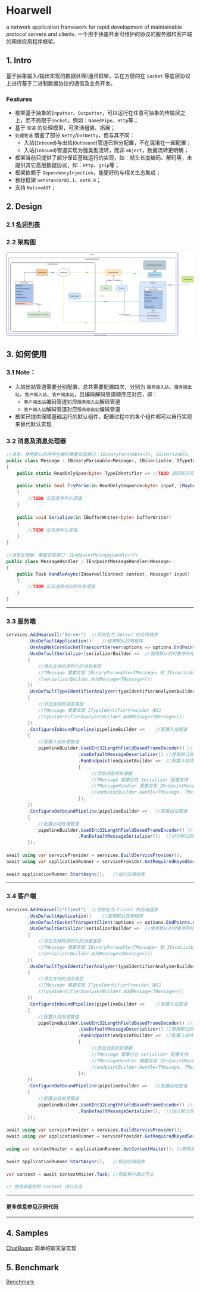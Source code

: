 ﻿# Hoarwell

a network application framework for rapid development of maintainable protocol servers and clients. 一个用于快速开发可维护的协议的服务器和客户端的网络应用程序框架。

## 1. Intro

基于抽象输入/输出实现的数据处理/通讯框架，旨在方便的在 `Socket` 等底层协议上进行基于二进制数据协议的通信及业务开发。

### Features

- 框架基于抽象的`Inputter`、`Outputter`，可以运行在任意可抽象的传输层之上，而不局限于`Socket`，例如：`NamedPipe`、`Http`等；
- 基于 `管道` 的处理模型，可灵活组装、拓展；
- `处理管道` 借鉴了部分 `Netty`/`DotNetty`，但与其不同：
    - 入站(`Inbound`)与出站(`Outbound`)管道已拆分配置，不在混淆在一起配置；
    - 入站(`Inbound`)管道实现为强类型流转，而非 `object`，数据流转更明确；
- 框架当前只提供了部分保证基础运行的实现，如：帧头长度编码、解码等，未提供其它高层数据协议，如：`Http`、`gzip`等；
- 框架依赖于 `DependencyInjection`，能更好的与相关生态集成；
- 目标框架 `netstandard2.1`、`net8.0`；
- 支持 `NativeAOT`；

## 2. Design

### 2.1 [名词列表](./docs/nouns.md)

### 2.2 架构图

![架构图](./docs/assets/architecture_diagram.svg)

## 3. 如何使用

### 3.1 Note：
 - 入站出站管道需要分别配置，总共需要配置四次，分别为 `服务端入站`、`服务端出站`、`客户端入站`、`客户端出站`，且编码解码管道顺序应对应，即：
    - `客户端出站`编码管道对应`服务端入站`解码管道
    - `客户端入站`解码管道对应`服务端出站`编码管道
 - 框架已提供保障基础运行的默认组件，配置过程中的各个组件都可以自行实现来替代默认实现

### 3.2 消息及消息处理器
```C#
//消息，使用默认的序列化器时需要实现接口：IBinaryParseable<T>, IBinarizable, ITypeIdentifierProvider
public class Message : IBinaryParseable<Message>, IBinarizable, ITypeIdentifierProvider
{
    public static ReadOnlySpan<byte> TypeIdentifier => //TODO 返回标识符数据例如 BitConverter.GetBytes(10001)

    public static bool TryParse(in ReadOnlySequence<byte> input, [MaybeNullWhen(false)] out Message result)
    {
        //TODO 实现反序列化逻辑
    }

    public void Serialize(in IBufferWriter<byte> bufferWriter)
    {
        //TODO 实现序列化逻辑
    }
}

//消息处理器，需要实现接口：IEndpointMessageHandler<T>
public class MessageHandler : IEndpointMessageHandler<Message>
{
    public Task HandleAsync(IHoarwellContext context, Message? input)
    {
        //TODO 实现消息对应的业务逻辑
    }
}
```

-------

### 3.3 服务端
```C#
services.AddHoarwell("Server")  //添加名为 Server 的应用程序
        .UseDefaultApplication()    //使用默认应用程序
        .UseAspNetCoreSocketTransportServer(options => options.EndPoints.Add(endPoint)) //使用AspNetCore的SocketTransportFactory服务端传输，并配置监听地址为 endPoint（注意此处与客户端不同）
        .UseDefaultSerializer(serializerBuilder =>  //使用默认的对象序列化器
        {
            //添加支持的序列化的消息类型
            //TMessage 需要实现 IBinaryParseable<TMessage> 和 IBinarizable 接口
            //serializerBuilder.AddMessage<TMessage>();
        })
        .UseDefaultTypeIdentifierAnalyzer(typeIdentifierAnalyzerBuilder =>  //使用默认的类型标识符分析器
        {
            //添加支持的消息类型
            //TMessage 需要实现 ITypeIdentifierProvider 接口
            //typeIdentifierAnalyzerBuilder.AddMessage<TMessage>();
        })
        .ConfigureInboundPipeline(pipelineBuilder =>    //配置入站管道
        {
            //配置入站处理管道
            pipelineBuilder.UseUInt32LengthFieldBasedFrameDecoder() //使用基于 uint 的长度帧头解码器中间件
                           .UseDefaultMessageDeserializer() //使用默认的消息序列化中间件
                           .RunEndpoint(endpointBuilder =>  //配置入站终结点
                           {
                                //添加消息的处理器
                                //TMessage 需要已在 Serializer 配置支持
                                //TMessageHandler 需要实现 IEndpointMessageHandler<TMessage> 接口
                                //endpointBuilder.Handle<TMessage, TMessageHandler>();
                           });
        })
        .ConfigureOutboundPipeline(pipelineBuilder =>   //配置出站管道
        {
            //配置出站处理管道
            pipelineBuilder.UseUInt32LengthFieldBasedFrameEncoder() //使用基于 uint 的长度帧头解码器中间件
                           .RunDefaultMessageSerializer();  //运行默认的消息序列化出站终结点
        });

await using var serviceProvider = services.BuildServiceProvider();
await using var applicationRunner = serviceProvider.GetRequiredKeyedService<IHoarwellApplicationRunner>("Server");  //从 DI 容器中获取名为 Server 的应用程序运行器

await applicationRunner.StartAsync();   //运行应用程序
```

-------

### 3.4 客户端
```C#
services.AddHoarwell("Client")  //添加名为 Client 的应用程序
        .UseDefaultApplication()    //使用默认应用程序
        .UseDefaultSocketTransportClient(options => options.EndPoints.Add(endPoint))    //使用默认的基于Socket的客户端传输，并配置远程地址为 endPoint（注意此处与服务端不同）
        .UseDefaultSerializer(serializerBuilder =>  //使用默认的对象序列化器
        {
            //添加支持的序列化的消息类型
            //TMessage 需要实现 IBinaryParseable<TMessage> 和 IBinarizable 接口
            //serializerBuilder.AddMessage<TMessage>();
        })
        .UseDefaultTypeIdentifierAnalyzer(typeIdentifierAnalyzerBuilder =>  //使用默认的类型标识符分析器
        {
            //添加支持的消息类型
            //TMessage 需要实现 ITypeIdentifierProvider 接口
            //typeIdentifierAnalyzerBuilder.AddMessage<TMessage>();
        })
        .ConfigureInboundPipeline(pipelineBuilder =>    //配置入站管道
        {
            //配置入站处理管道
            pipelineBuilder.UseUInt32LengthFieldBasedFrameDecoder() //使用基于 uint 的长度帧头解码器中间件
                           .UseDefaultMessageDeserializer() //使用默认的消息序列化中间件
                           .RunEndpoint(endpointBuilder =>  //配置入站终结点
                           {
                                //添加消息的处理器
                                //TMessage 需要已在 Serializer 配置支持
                                //TMessageHandler 需要实现 IEndpointMessageHandler<TMessage> 接口
                                //endpointBuilder.Handle<TMessage, TMessageHandler>();
                           });
        })
        .ConfigureOutboundPipeline(pipelineBuilder =>   //配置出站管道
        {
            //配置出站处理管道
            pipelineBuilder.UseUInt32LengthFieldBasedFrameEncoder() //使用基于 uint 的长度帧头解码器中间件
                           .RunDefaultMessageSerializer();  //运行默认的消息序列化出站终结点
        });

await using var serviceProvider = services.BuildServiceProvider();
await using var applicationRunner = serviceProvider.GetRequiredKeyedService<IHoarwellApplicationRunner>("Client");  //从 DI 容器中获取名为 Client 的应用程序运行器

using var contextWaiter = applicationRunner.GetContextWaiter(); //获取客户端上下文等待器

await applicationRunner.StartAsync();   //启动应用程序

var context = await contextWaiter.Task; //获取客户端上下文

// 使用获取到的 context 进行交互
```

-------

#### 更多信息参见示例代码

-------

## 4. Samples

[ChatRoom](./samples/ChatRoom): 简单的聊天室实现

## 5. Benchmark

[Benchmark](./benchmark)

